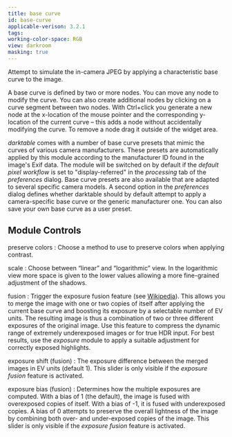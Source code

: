```yaml
---
title: base curve
id: base-curve
applicable-verison: 3.2.1
tags: 
working-color-space: RGB 
view: darkroom
masking: true
---
```


Attempt to simulate the in-camera JPEG by applying a characteristic base curve to the image.

A base curve is defined by two or more nodes. You can move any node to modify the curve. You can also create additional nodes by clicking on a curve segment between two nodes. With Ctrl+click you generate a new node at the x-location of the mouse pointer and the corresponding y-location of the current curve – this adds a node without accidentally modifying the curve. To remove a node drag it outside of the widget area.

_darktable_ comes with a number of base curve presets that mimic the curves of various camera manufacturers. These presets are automatically applied by this module according to the manufacturer ID found in the image's Exif data. The module will be switched on by default if the _default pixel workflow_ is set to "display-referred" in the _processing_ tab of the _preferences_ dialog. Base curve presets are also available that are adapted to several specific camera models. A second option in the _preferences_ dialog defines whether darktable should by default attempt to apply a camera-specific base curve or the generic manufacturer one. You can also save your own base curve as a user preset.

## Module Controls

preserve colors
: Choose a method to use to preserve colors when applying contrast.

scale
: Choose between “linear” and “logarithmic” view. In the logarithmic view more space is given to the lower values allowing a more fine-grained adjustment of the shadows.

fusion
: Trigger the exposure fusion feature (see [Wikipedia](https://en.wikipedia.org/wiki/Exposure_Fusion)). This allows you to merge the image with one or two copies of itself after applying the current base curve and boosting its exposure by a selectable number of EV units. The resulting image is thus a combination of two or three different exposures of the original image. Use this feature to compress the dynamic range of extremely underexposed images or for true HDR input. For best results, use the _exposure_ module to apply a suitable adjustment for correctly exposed highlights.

exposure shift (fusion)
: The exposure difference between the merged images in EV units (default 1). This slider is only visible if the _exposure fusion_ feature is activated.

exposure bias (fusion)
: Determines how the multiple exposures are computed. With a bias of 1 (the default), the image is fused with overexposed copies of itself. With a bias of -1, it is fused with underexposed copies. A bias of 0 attempts to preserve the overall lightness of the image by combining both over- and under-exposed copies of the image. This slider is only visible if the _exposure fusion_ feature is activated.
